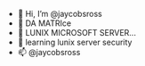 - 👋 Hi, I’m @jaycobsross
- 👀 DA MATRIce
- 🌱  LUNIX MICROSOFT SERVER...
- 💞️ learning lunix server security
- 📫  @jaycobsross 
 
<!---
jaycobsross/jaycobsross is a ✨ special ✨ repository because its `README.md` (this file) appears on your GitHub profile.
You can click the Preview link to take a look at your changes.
--->
